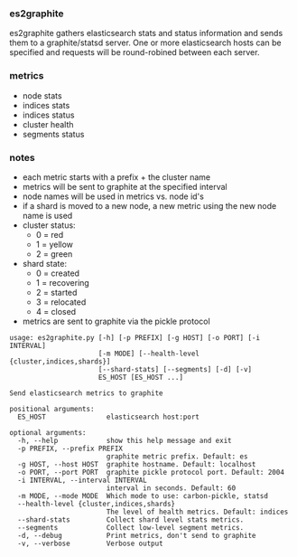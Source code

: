 ### es2graphite

es2graphite gathers elasticsearch stats and status information 
and sends them to a graphite/statsd server.  One or more elasticsearch
hosts can be specified and requests will be round-robined between
each server.  

### metrics

* node stats
* indices stats
* indices status
* cluster health
* segments status

### notes

* each metric starts with a prefix + the cluster name
* metrics will be sent to graphite at the specified interval
* node names will be used in metrics vs. node id's
* if a shard is moved to a new node, a new metric using the new node name is used
* cluster status: 
    * 0 = red
    * 1 = yellow
    * 2 = green
* shard state: 
    * 0 = created
    * 1 = recovering
    * 2 = started
    * 3 = relocated
    * 4 = closed
* metrics are sent to graphite via the pickle protocol

```
usage: es2graphite.py [-h] [-p PREFIX] [-g HOST] [-o PORT] [-i INTERVAL]
                      [-m MODE] [--health-level {cluster,indices,shards}]
                      [--shard-stats] [--segments] [-d] [-v]
                      ES_HOST [ES_HOST ...]

Send elasticsearch metrics to graphite

positional arguments:
  ES_HOST               elasticsearch host:port

optional arguments:
  -h, --help            show this help message and exit
  -p PREFIX, --prefix PREFIX
                        graphite metric prefix. Default: es
  -g HOST, --host HOST  graphite hostname. Default: localhost
  -o PORT, --port PORT  graphite pickle protocol port. Default: 2004
  -i INTERVAL, --interval INTERVAL
                        interval in seconds. Default: 60
  -m MODE, --mode MODE  Which mode to use: carbon-pickle, statsd
  --health-level {cluster,indices,shards}
                        The level of health metrics. Default: indices
  --shard-stats         Collect shard level stats metrics.
  --segments            Collect low-level segment metrics.
  -d, --debug           Print metrics, don't send to graphite
  -v, --verbose         Verbose output
```
